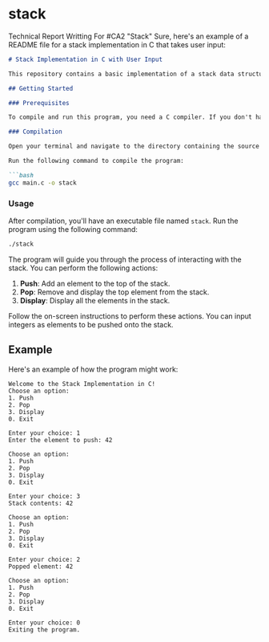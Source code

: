 # stack
Technical Report Writting For #CA2 "Stack"
Sure, here's an example of a README file for a stack implementation in C that takes user input:

```markdown
# Stack Implementation in C with User Input

This repository contains a basic implementation of a stack data structure in C programming language. The program allows users to perform stack operations like push, pop, and display elements.

## Getting Started

### Prerequisites

To compile and run this program, you need a C compiler. If you don't have one installed, you can download and install GCC (GNU Compiler Collection).

### Compilation

Open your terminal and navigate to the directory containing the source code files.

Run the following command to compile the program:

```bash
gcc main.c -o stack
```

### Usage

After compilation, you'll have an executable file named `stack`. Run the program using the following command:

```bash
./stack
```

The program will guide you through the process of interacting with the stack. You can perform the following actions:

1. **Push**: Add an element to the top of the stack.
2. **Pop**: Remove and display the top element from the stack.
3. **Display**: Display all the elements in the stack.

Follow the on-screen instructions to perform these actions. You can input integers as elements to be pushed onto the stack.

## Example

Here's an example of how the program might work:

```
Welcome to the Stack Implementation in C!
Choose an option:
1. Push
2. Pop
3. Display
0. Exit

Enter your choice: 1
Enter the element to push: 42

Choose an option:
1. Push
2. Pop
3. Display
0. Exit

Enter your choice: 3
Stack contents: 42

Choose an option:
1. Push
2. Pop
3. Display
0. Exit

Enter your choice: 2
Popped element: 42

Choose an option:
1. Push
2. Pop
3. Display
0. Exit

Enter your choice: 0
Exiting the program.
```

